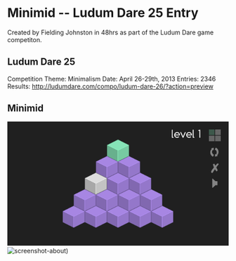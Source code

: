 # Minimid -- Ludum Dare 25 Entry


Created by Fielding Johnston in 48hrs as part of the Ludum Dare game
competiton.

## Ludum Dare 25
Competition Theme: Minimalism
Date: April 26-29th, 2013
Entries: 2346
Results: http://ludumdare.com/compo/ludum-dare-26/?action=preview

## Minimid
![screenshot-gameplay](screenshots/mm-playing.png)
![screenshot-about](screenshot/mm-about.png))
